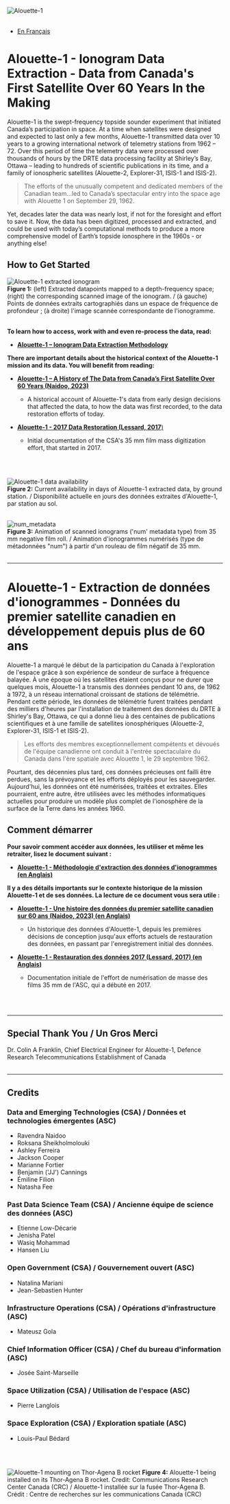 
![Alouette-1](graphics/Alouette-1.jpg)
<br>
<br>

- [En Français](https://github.com/asc-csa/Alouette_extract/blob/working/README.md#alouette-1---extraction-de-donn%C3%A9es-dionogrammes---donn%C3%A9es-du-premier-satellite-canadien-en-d%C3%A9veloppement-depuis-plus-de-60-ans)

# Alouette-1 - Ionogram Data Extraction - Data from Canada's First Satellite Over 60 Years In the Making

Alouette-1 is the swept-frequency topside sounder experiment that initiated Canada’s participation in space. At a time when satellites were designed and expected  to last only a few months, Alouette-1 transmitted data over 10 years to a growing international network of telemetry stations from 1962 – 72. Over this period of time the telemetry data were processed over thousands of hours by the DRTE data processing facility  at Shirley’s Bay, Ottawa – leading to hundreds of scientific publications in its time, and a family of ionospheric satellites (Alouette-2, Explorer-31, ISIS-1 and ISIS-2).

> The efforts of the unusually competent and dedicated members of the Canadian team…led to Canada’s spectacular entry into the space age with Alouette 1 on September 29, 1962.

Yet, decades later the data was nearly lost, if not for the foresight and effort to save it. Now, the data has been digitized, processed and extracted, and could be used with today’s computational methods to produce a more comprehensive model of Earth’s topside ionosphere in the 1960s - or anything else!

## How to Get Started

![Alouette-1 extracted ionogram](graphics/extracted_ionogram.png)<br>
<b>Figure 1:</b> (left) Extracted datapoints mapped to a depth-frequency space; (right) the corresponding scanned image of the
ionogram. / (à gauche) Points de données extraits cartographiés dans un espace de fréquence de profondeur ; (à droite) l'image scannée correspondante de l'ionogramme.
<br>
<br>

**To learn how to access, work with and even re-process the data, read:**

- [**Alouette-1 – Ionogram Data Extraction Methodology**](https://github.com/asc-csa/Alouette_extract/blob/working/documentation/Alouette-1%20-%20Ionogram%20Data%20Extraction%20Methodology-latest_ver.pdf)

**There are important details about the historical context of the Alouette-1 mission and its data. You will benefit from reading:**

- [**Alouette-1 – A History of The Data from Canada’s First Satellite Over 60 Years (Naidoo, 2023)**](https://github.com/asc-csa/Alouette_extract/blob/working/documentation/Alouette-1%20-%20A%20History%20of%20The%20Data%20from%20Canadas%20First%20Satellite%20Over%2060%20Years.pdf)
	- A historical account of Alouette-1's data from early design decisions that affected the data, to how the data was first recorded, to the data restoration efforts of today.

- [**Alouette-1 - 2017 Data Restoration (Lessard, 2017**)](https://github.com/asc-csa/Alouette_extract/blob/working/documentation/Alouette-1%20-%202017%20Data%20Restoration.pdf)
	- Initial documentation of the CSA's 35 mm film mass digitization effort, that started in 2017. 
<br>
<br>

![Alouette-1 data availability](graphics/Alouette-1_data_availability.png)<br>
<b>Figure 2:</b> Current availability in days of Alouette-1 extracted data, by ground station. / Disponibilité actuelle en jours des données extraites d'Alouette-1, par station au sol.
<br>
<br>

![num_metadata](graphics/num_output.gif)<br>
<b>Figure 3:</b> Animation of scanned ionograms ('num' metadata type) from 35 mm negative film roll. / Animation d'ionogrammes numérisés (type de métadonnées "num") à partir d'un rouleau de film négatif de 35 mm.
<br>
<br>

---

# Alouette-1 - Extraction de données d'ionogrammes - Données du premier satellite canadien en développement depuis plus de 60 ans

Alouette-1 a marqué le début de la participation du Canada à l'exploration de l'espace grâce à son expérience de sondeur de surface à fréquence balayée. À une époque où les satellites étaient conçus pour ne durer que quelques mois, Alouette-1 a transmis des données pendant 10 ans, de 1962 à 1972, à un réseau international croissant de stations de télémétrie. Pendant cette période, les données de télémétrie furent traitées pendant des milliers d'heures par l'installation de traitement des données du DRTE à Shirley's Bay, Ottawa, ce qui a donné lieu à des centaines de publications scientifiques et à une famille de satellites ionosphériques (Alouette-2, Explorer-31, ISIS-1 et ISIS-2).

> Les efforts des membres exceptionnellement compétents et dévoués de l'équipe canadienne ont conduit à l'entrée spectaculaire du Canada dans l'ère spatiale avec Alouette 1, le 29 septembre 1962.

Pourtant, des décennies plus tard, ces données précieuses ont failli être perdues, sans la prévoyance et les efforts déployés pour les sauvegarder. Aujourd'hui, les données ont été numérisées, traitées et extraites. Elles pourraient, entre autre, être utilisées avec les méthodes informatiques actuelles pour produire un modèle plus complet de l'ionosphère de la surface de la Terre dans les années 1960.

## Comment démarrer

**Pour savoir comment accéder aux données, les utiliser et même les retraiter, lisez le document suivant :**

- [**Alouette-1 - Méthodologie d'extraction des données d'ionogrammes (en Anglais)**](https://github.com/asc-csa/Alouette_extract/blob/working/documentation/Alouette-1%20-%20Ionogram%20Data%20Extraction%20Methodology-latest_ver.pdf)

**Il y a des détails importants sur le contexte historique de la mission Alouette-1 et de ses données. La lecture de ce document vous sera utile :**

- [**Alouette-1 - Une histoire des données du premier satellite canadien sur 60 ans (Naidoo, 2023) (en Anglais)**](https://github.com/asc-csa/Alouette_extract/blob/working/documentation/Alouette-1%20-%20A%20History%20of%20The%20Data%20from%20Canadas%20First%20Satellite%20Over%2060%20Years.pdf)
	- Un historique des données d'Alouette-1, depuis les premières décisions de conception jusqu'aux efforts actuels de restauration des données, en passant par l'enregistrement initial des données.

- [**Alouette-1 - Restauration des données 2017 (Lessard, 2017) (en Anglais)**](https://github.com/asc-csa/Alouette_extract/blob/working/documentation/Alouette-1%20-%202017%20Data%20Restoration.pdf)
	- Documentation initiale de l'effort de numérisation de masse des films 35 mm de l'ASC, qui a débuté en 2017. 
<br>
<br>

---

## Special Thank You / Un Gros Merci
Dr. Colin A Franklin, Chief Electrical Engineer for Alouette-1, Defence Research Telecommunications Establishment of Canada
<br>
<br>

---

## Credits
### Data and Emerging Technologies (CSA) / Données et technologies émergentes (ASC) 
- Ravendra Naidoo
- Roksana Sheikholmolouki
- Ashley Ferreira
- Jackson Cooper
- Marianne Fortier
- Benjamin ('JJ') Cannings
- Émiline Filion
- Natasha Fee

### Past Data Science Team (CSA) / Ancienne équipe de science des données (ASC)
- Etienne Low-Décarie 
- Jenisha Patel  
- Wasiq Mohammad
- Hansen Liu

### Open Government (CSA) / Gouvernement ouvert (ASC)
- Natalina Mariani
- Jean-Sebastien Hunter

### Infrastructure Operations (CSA) / Opérations d'infrastructure (ASC)
- Mateusz Gola

### Chief Information Officer (CSA) / Chef du bureau d'information (ASC)
- Josée Saint-Marseille

### Space Utilization (CSA) / Utilisation de l'espace (ASC)
- Pierre Langlois

### Space Exploration (CSA) / Exploration spatiale (ASC)
- Louis-Paul Bédard

<br>
<br>

![Alouette-1 mounting on Thor-Agena B rocket](graphics/Alouette-1_mounting.jpg)
<b>Figure 4:</b> Alouette-1 being installed on its Thor-Agena B rocket. Credit: Communications Research Center Canada (CRC) / Alouette-1 installée sur la fusée Thor-Agena B. Crédit : Centre de recherches sur les communications Canada (CRC)








